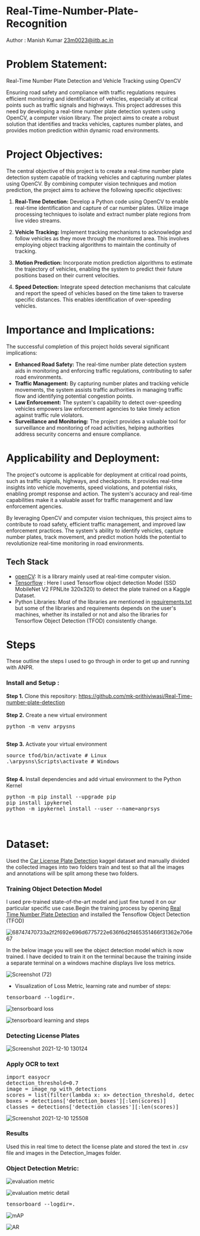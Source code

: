 # Real-Time-Number-Plate-Recognition
Author : Manish Kumar 23m0023@iitb.ac.in

# **Problem Statement:**
Real-Time Number Plate Detection and Vehicle Tracking using OpenCV

Ensuring road safety and compliance with traffic regulations requires efficient monitoring and identification of vehicles, especially at critical points such as traffic signals and highways. This project addresses this need by developing a real-time number plate detection system using OpenCV, a computer vision library. The project aims to create a robust solution that identifies and tracks vehicles, captures number plates, and provides motion prediction within dynamic road environments.

# **Project Objectives:**

The central objective of this project is to create a real-time number plate detection system capable of tracking vehicles and capturing number plates using OpenCV. By combining computer vision techniques and motion prediction, the project aims to achieve the following specific objectives:

1. **Real-Time Detection:** Develop a Python code using OpenCV to enable real-time identification and capture of car number plates. Utilize image processing techniques to isolate and extract number plate regions from live video streams.

2. **Vehicle Tracking:** Implement tracking mechanisms to acknowledge and follow vehicles as they move through the monitored area. This involves employing object tracking algorithms to maintain the continuity of tracking.

3. **Motion Prediction:** Incorporate motion prediction algorithms to estimate the trajectory of vehicles, enabling the system to predict their future positions based on their current velocities.

4. **Speed Detection:** Integrate speed detection mechanisms that calculate and report the speed of vehicles based on the time taken to traverse specific distances. This enables identification of over-speeding vehicles.

# **Importance and Implications:**

The successful completion of this project holds several significant implications:

- **Enhanced Road Safety:** The real-time number plate detection system aids in monitoring and enforcing traffic regulations, contributing to safer road environments.
- **Traffic Management:** By capturing number plates and tracking vehicle movements, the system assists traffic authorities in managing traffic flow and identifying potential congestion points.
- **Law Enforcement:** The system's capability to detect over-speeding vehicles empowers law enforcement agencies to take timely action against traffic rule violators.
- **Surveillance and Monitoring:** The project provides a valuable tool for surveillance and monitoring of road activities, helping authorities address security concerns and ensure compliance.

# **Applicability and Deployment:**

The project's outcome is applicable for deployment at critical road points, such as traffic signals, highways, and checkpoints. It provides real-time insights into vehicle movements, speed violations, and potential risks, enabling prompt response and action. The system's accuracy and real-time capabilities make it a valuable asset for traffic management and law enforcement agencies.

By leveraging OpenCV and computer vision techniques, this project aims to contribute to road safety, efficient traffic management, and improved law enforcement practices. The system's ability to identify vehicles, capture number plates, track movement, and predict motion holds the potential to revolutionize real-time monitoring in road environments.


## Tech Stack
* [openCV](https://opencv.org/): It is a library mainly used at real-time computer vision.
* [Tensorflow](https://github.com/tensorflow/models) : Here I used Tensorflow object detection Model (SSD MobileNet V2 FPNLite 320x320) to detect the plate trained on a Kaggle Dataset.
* Python Libraries: Most of the libraries are mentioned in [requirements.txt](https://github.com/harshitkd/Real-Time-Number-Plate-Recognition/blob/main/requirements.txt) but some of the libraries and requirements depends on the user's machines, whether its installed or not and also the libraries for Tensorflow Object Detection (TFOD) consistently change.
# Steps
These outline the steps I used to go through in order to get up and running with ANPR. 

### Install and Setup :

<b>Step 1.</b> Clone this repository: https://github.com/mk-prithiviwasi/Real-Time-number-plate-detection
<br/><br/>
<b>Step 2.</b> Create a new virtual environment 
<pre>
python -m venv arpysns
</pre> 
<br/>
<b>Step 3.</b> Activate your virtual environment
<pre>
source tfod/bin/activate # Linux
.\arpysns\Scripts\activate # Windows 
</pre>
<br/>
<b>Step 4.</b> Install dependencies and add virtual environment to the Python Kernel
<pre>
python -m pip install --upgrade pip
pip install ipykernel
python -m ipykernel install --user --name=anprsys
</pre>
<br/>

# Dataset: 
Used the [Car License Plate Detection](https://www.kaggle.com/andrewmvd/car-plate-detection) kaggel dataset and manually divided the collected images into two folders train and test so that all the images and annotations will be split among these two folders.

### Training Object Detection Model
I used pre-trained state-of-the-art model and just fine tuned it on our particular specific use case.Begin the training process by opening [Real Time Number Plate Detection](https://github.com/harshitkd/Real-Time-Number-Plate-Recognition/blob/main/Real%20Time%20Number%20Plate%20Detection.ipynb) and installed the Tensoflow Object Detection (TFOD) 

![68747470733a2f2f692e696d6775722e636f6d2f465351466f31362e706e67](https://user-images.githubusercontent.com/56076028/145552503-b3a442a4-03bf-467e-af74-3e218c949dad.png)

In the below image you will see the object detection model which is now trained. I have decided to train it on the terminal because the training inside a separate terminal on a windows machine displays live loss metrics.

![Screenshot (72)](https://user-images.githubusercontent.com/56076028/145536355-94f60307-3632-4bd4-9eb7-02b9c875471d.png)

* Visualization of Loss Metric, learning rate and number of steps:

<pre>
tensorboard --logdir=.
</pre>

![tensorboard loss](https://user-images.githubusercontent.com/56076028/145684910-d237be53-88d4-45fa-b36e-dd9a52daf8e1.jpg)

![tensorboard learning and steps](https://user-images.githubusercontent.com/56076028/145684923-36a95279-5b27-4f25-bd2d-ea58eaa82075.jpg)

### Detecting License Plates

![Screenshot 2021-12-10 130124](https://user-images.githubusercontent.com/56076028/145536393-986af131-ce84-4d4c-8174-735ed492a45b.jpg)


### Apply OCR to text

<pre>
import easyocr
detection_threshold=0.7
image = image_np_with_detections
scores = list(filter(lambda x: x> detection_threshold, detections['detection_scores']))
boxes = detections['detection_boxes'][:len(scores)]
classes = detections['detection_classes'][:len(scores)]
</pre>

![Screenshot 2021-12-10 125508](https://user-images.githubusercontent.com/56076028/145536427-d27c0fdc-cd30-446b-9b16-6408fdb4efcd.jpg)

### Results

Used this in real time to detect the license plate and stored the text in .csv file and images in the Detection_Images folder.

### Object Detection Metric:
![evaluation metric](https://user-images.githubusercontent.com/56076028/145684944-29306983-8396-47a2-9a08-f13a86d56f08.jpg)

![evaluation metric detail](https://user-images.githubusercontent.com/56076028/145684945-7f17e0b6-e623-4a71-b163-388a84d713fd.jpg)

<pre>
tensorboard --logdir=.
</pre>

![mAP](https://user-images.githubusercontent.com/56076028/145684953-51fc55d3-c9cd-4789-807e-0cfa0196000c.jpg)

![AR](https://user-images.githubusercontent.com/56076028/145684962-3236958f-4354-4230-b8d2-c59d18665b31.jpg)

